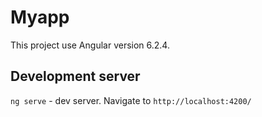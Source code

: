 # Myapp

This project use Angular version 6.2.4.

## Development server

`ng serve` - dev server. Navigate to `http://localhost:4200/`







